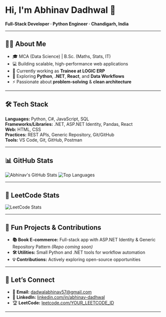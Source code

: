 # Hi, I'm Abhinav Dadhwal 👋

**Full-Stack Developer · Python Engineer · Chandigarh, India**

---

## 🧑‍💻 About Me
- 🎓 MCA (Data Science) | B.Sc. (Maths, Stats, IT)
- 💻 Building scalable, high-performance web applications
- 🔭 Currently working as **Trainee at LOGIC ERP**
- 🌱 Exploring **Python**, **.NET**, **React**, and **Data Workflows**
- ⚡ Passionate about **problem-solving** & **clean architecture**

---

## 🛠 Tech Stack
**Languages:** Python, C#, JavaScript, SQL  
**Frameworks/Libraries:** .NET, ASP.NET Identity, Pandas, React  
**Web:** HTML, CSS  
**Practices:** REST APIs, Generic Repository, Git/GitHub  
**Tools:** VS Code, Git, GitHub, Postman  

---

## 📊 GitHub Stats
![Abhinav's GitHub Stats](https://github-readme-stats.vercel.app/api?username=abhinav-dadhwal&show_icons=true&theme=tokyonight)
![Top Languages](https://github-readme-stats.vercel.app/api/top-langs/?username=abhinav-dadhwal&layout=compact&theme=tokyonight)

---

## 🎯 LeetCode Stats
![LeetCode Stats](https://leetcard.jacoblin.cool/abhinav_dadhwal?theme=dark&font=Roboto&ext=heatmap)

---

## 🚀 Fun Projects & Contributions
- **📚 Book E-commerce:** Full-stack app with ASP.NET Identity & Generic Repository Pattern *(Repo coming soon)*
- **🛠 Utilities:** Small Python and .NET tools for workflow automation
- **💡 Contributions:** Actively exploring open-source opportunities

---

## 🤝 Let’s Connect
- 📧 **Email:** [dadwalabhinav57@gmail.com](mailto:dadwalabhinav57@gmail.com)  
- 💼 **LinkedIn:** [linkedin.com/in/abhinav-dadhwal](https://www.linkedin.com/in/abhinav-dadhwal)  
- 🏆 **LeetCode:** [leetcode.com/YOUR_LEETCODE_ID](https://leetcode.com/YOUR_LEETCODE_ID)  

---
